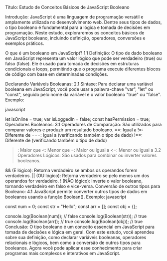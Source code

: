 Título: Estudo de Conceitos Básicos de JavaScript Booleano

Introdução:
JavaScript é uma linguagem de programação versátil e amplamente utilizada no desenvolvimento web. Dentre seus tipos de dados, o tipo booleano é fundamental para a lógica e tomada de decisões em programação. Neste estudo, exploraremos os conceitos básicos de JavaScript booleano, incluindo definição, operadores, conversões e exemplos práticos.

O que é um booleano em JavaScript?
1.1 Definição: O tipo de dado booleano em JavaScript representa um valor lógico que pode ser verdadeiro (true) ou falso (false). Ele é usado para tomada de decisões em estruturas condicionais e loops, permitindo que o programa execute diferentes blocos de código com base em determinadas condições.

Declarando Variáveis Booleanas:
2.1 Sintaxe: Para declarar uma variável booleana em JavaScript, você pode usar a palavra-chave "var", "let" ou "const", seguido pelo nome da variável e o valor booleano "true" ou "false".
Exemplo:

javascript

let isOnline = true;
var isLoggedIn = false;
const hasPermission = true;
Operadores Booleanos:
3.1 Operadores de Comparação: São utilizados para comparar valores e produzir um resultado booleano.
==: Igual a
!=: Diferente de
===: Igual a (verificando também o tipo de dado)
!==: Diferente de (verificando também o tipo de dado)
>: Maior que
<: Menor que
>=: Maior ou igual a
<=: Menor ou igual a
3.2 Operadores Lógicos: São usados para combinar ou inverter valores booleanos.

&& (E lógico): Retorna verdadeiro se ambos os operandos forem verdadeiros.
|| (OU lógico): Retorna verdadeiro se pelo menos um dos operandos for verdadeiro.
! (NÃO lógico): Inverte o valor booleano, tornando verdadeiro em falso e vice-versa.
Conversão de outros tipos para Booleano:
4.1 JavaScript permite converter outros tipos de dados em booleanos usando a função Boolean().
Exemplo:
javascript

const num = 0;
const str = "Hello";
const arr = [];
const obj = {};

console.log(Boolean(num));  // false
console.log(Boolean(str));  // true
console.log(Boolean(arr));  // true
console.log(Boolean(obj));  // true
Conclusão:
O tipo booleano é um conceito essencial em JavaScript para tomada de decisões e lógica em geral. Com este estudo, você aprendeu sobre sua definição, como declarar variáveis booleanas, operadores relacionais e lógicos, bem como a conversão de outros tipos para booleanos. Agora você pode aplicar esse conhecimento para criar programas mais complexos e interativos em JavaScript.